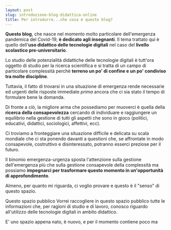 ```yaml
---
layout: post
slug: introduzione-blog-didattica-online
title: Per introdurre...che cosa è questo blog?
---
```

**Questo blog**, che nasce nel momento molto particolare dell'emergenza pandemica del Covid-19, **è dedicato agli insegnanti**.  Il tema trattato qui è quello dell'**uso didattico delle tecnologie digitali** nel caso del **livello scolastico pre-universitario**. 

Lo studio delle potenzialità didattiche delle tecnologie digitali è tutt'ora oggetto di studio per la ricerca scientifica e si tratta di un campo di particolare complessità perchè **terreno un po' di confine e un po' condiviso tra molte discipline**.  

Tuttavia, il fatto di trovarsi in una situazione di emergenza rende necessarie ed urgenti delle risposte immediate *prima* ancora che ci sia stato il tempo di formulare bene la domanda.

Di fronte a ciò, la migliore arma che possediamo per muoverci è quella della **ricerca della consapevolezza** cercando di individuare e raggiungere un equilibrio nella gestione di tutti gli aspetti che sono in gioco (politici, educativi, didattici, sociologici, affettivi, ecc).

Ci troviamo a fronteggiare una situazione difficile e delicata su scala mondiale che ci sta ponendo davanti a questioni che, se affrontate in modo consapevole, costruttivo e disinteressato, potranno esserci preziose per il futuro.  

Il binomio emergenza-urgenza sposta l'attenzione sulla gestione dell'emergenza più che sulla gestione consapevole della complessità ma possiamo **impegnarci per trasformare questo momento in un'opportunità di approfondimento**.

Almeno, per quanto mi riguarda, ci voglio provare e questo è il "senso" di questo spazio. 

Questo spazio pubblico Vorrei  raccogliere in questo spazio pubblico tutte le informazioni che, per ragioni di studio e di lavoro, conosco riguardo all'utilizzo delle tecnologie digitali in ambito didattico.

E' uno spazio appena nato, è nuovo, e per il momento contiene poco ma
